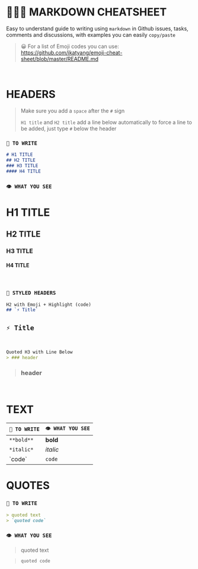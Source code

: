 # 👨🏻‍🏫 MARKDOWN CHEATSHEET
Easy to understand guide to writing using `markdown` in Github issues, tasks, comments and discussions, with examples you can easily `copy/paste`

> 😀 For a list of Emoji codes you can use:
> <https://github.com/ikatyang/emoji-cheat-sheet/blob/master/README.md>

&nbsp;
# HEADERS
> Make sure you add a `space` after the `#` sign
> 
> `H1 title` and `H2 title` add a line below automatically
> to force a line to be added, just type `#` below the header
> 

### `📝 TO WRITE`
```markdown
# H1 TITLE
## H2 TITLE
### H3 TITLE
#### H4 TITLE
```

### `👁️ WHAT YOU SEE`

# H1 TITLE
## H2 TITLE
### H3 TITLE
#### H4 TITLE

&nbsp;
### `🎨 STYLED HEADERS`

```markdown
H2 with Emoji + Highlight (code)
## `⚡️ Title`
```
 ## `⚡️ Title`

&nbsp;

```markdown
Quoted H3 with Line Below
> ### header
```

> ### header


&nbsp;
<br>

# TEXT

`📝 TO WRITE`  | `👁️ WHAT YOU SEE`
------------- | -------------
`**bold**`  | **bold**
`*italic*`  | *italic*
\`code`  | `code`

# QUOTES

### `📝 TO WRITE`
```markdown
> quoted text
> `quoted code`
```

### `👁️ WHAT YOU SEE`
> quoted text
&nbsp;

> `quoted code`